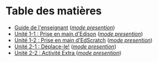 # Table des matières <!-- omit in toc -->


- [Guide de l'enseignant](guide_pour_prof.md) ([*mode presention*](.?file=edison/guide_pour_prof))
- [Unité 1-1 : Prise en main d'Edison](U1_01_scratched_prise_en_main.md) ([*mode presention*](.?file=edison/U1_01_scratched_prise_en_main))
- [Unité 1-2 : Prise en main d'EdScratch](U1_02_prise_en_main_edScratch.md) ([*mode presention*](.?file=edison/U1_02_prise_en_main_edScratch))
- [Unité 2-1 : Déplace-le!](U2_01_deplace_le.md) ([*mode presention*](.?file=edison/U2_01_deplace_le))
- [Unité 2-2 : Activité Extra ](U2_02_extra.md) ([*mode presention*](.?file=edison/U1_02_prise_en_main_edScratch/U2_02_extra))
